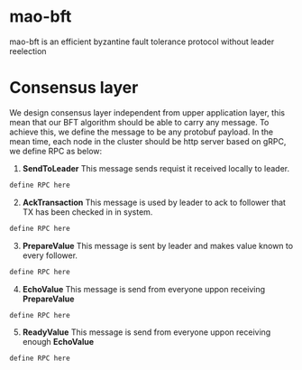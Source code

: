 # mao-bft
mao-bft is an efficient byzantine fault tolerance protocol without leader reelection

# Consensus layer
We design consensus layer independent from upper application layer, this mean that our BFT algorithm should be able to carry any message. To achieve this, we define the message to be any protobuf payload. In the mean time, each node in the cluster should be http server based on gRPC, we define RPC as below:

1. **SendToLeader**
This message sends requist it received locally to leader.
```protobuf
define RPC here
```

2. **AckTransaction**
This message is used by leader to ack to follower that TX has been checked in in system.
```protobuf
define RPC here
```

3. **PrepareValue**
This message is sent by leader and makes value known to every follower.
```protobuf
define RPC here
```

4. **EchoValue**
This message is send from everyone uppon receiving **PrepareValue**
```protobuf
define RPC here
```

5. **ReadyValue**
This message is send from everyone uppon receiving enough **EchoValue**
```protobuf
define RPC here
```

